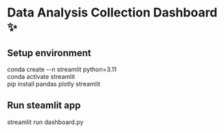 # Data Analysis Collection Dashboard ✨

## Setup environment
conda create --n streamlit python=3.11\
conda activate streamlit\
pip install pandas plotly streamlit

## Run steamlit app
streamlit run dashboard.py
